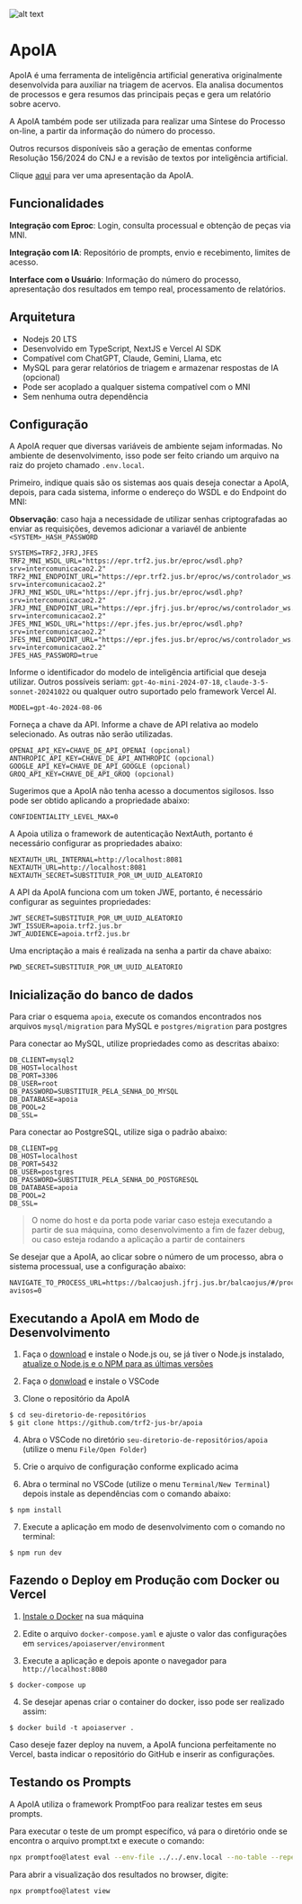 ![alt text](https://github.com/trf2-jus-br/apoia/blob/main/public/apoia-logo-transp.png?raw=true)

# ApoIA

ApoIA é uma ferramenta de inteligência artificial generativa originalmente desenvolvida para auxiliar na triagem de acervos. Ela analisa documentos de processos e gera resumos das principais peças e gera um relatório sobre acervo.

A ApoIA também pode ser utilizada para realizar uma Síntese do Processo on-line, a partir da informação do número do processo.

Outros recursos disponíveis são a geração de ementas conforme Resolução 156/2024 do CNJ e a revisão de textos por inteligência artificial.

Clique [aqui](https://docs.google.com/presentation/d/1XTmGNOI3O3yaBOEXa5A3ViVHlCy4kvB4e0G2qEmmgLo/edit?usp=sharing) para ver uma apresentação da ApoIA.

## Funcionalidades

**Integração com Eproc**: Login, consulta processual e obtenção de peças via MNI.

**Integração com IA**: Repositório de prompts, envio e recebimento, limites de acesso.

**Interface com  o Usuário**: Informação do número do processo, apresentação dos resultados em tempo real, processamento de relatórios.

## Arquitetura
- Nodejs 20 LTS
- Desenvolvido em TypeScript, NextJS e Vercel AI SDK
- Compatível com ChatGPT, Claude, Gemini, Llama, etc
- MySQL para gerar relatórios de triagem e armazenar respostas de IA (opcional)
- Pode ser acoplado a qualquer sistema compatível com o MNI
- Sem nenhuma outra dependência

## Configuração

A ApoIA requer que diversas variáveis de ambiente sejam informadas. No ambiente de desenvolvimento, isso pode ser feito criando um arquivo na raiz do projeto chamado `.env.local`.

Primeiro, indique quais são os sistemas aos quais deseja conectar a ApoIA, depois, para cada sistema, informe o endereço do WSDL e do Endpoint do MNI:

**Observação**: caso haja a necessidade de utilizar senhas criptografadas ao enviar as requisições, devemos adicionar a variavél de anbiente `<SYSTEM>_HASH_PASSWORD`

```properties
SYSTEMS=TRF2,JFRJ,JFES
TRF2_MNI_WSDL_URL="https://epr.trf2.jus.br/eproc/wsdl.php?srv=intercomunicacao2.2"
TRF2_MNI_ENDPOINT_URL="https://epr.trf2.jus.br/eproc/ws/controlador_ws.php?srv=intercomunicacao2.2"
JFRJ_MNI_WSDL_URL="https://epr.jfrj.jus.br/eproc/wsdl.php?srv=intercomunicacao2.2"
JFRJ_MNI_ENDPOINT_URL="https://epr.jfrj.jus.br/eproc/ws/controlador_ws.php?srv=intercomunicacao2.2"
JFES_MNI_WSDL_URL="https://epr.jfes.jus.br/eproc/wsdl.php?srv=intercomunicacao2.2"
JFES_MNI_ENDPOINT_URL="https://epr.jfes.jus.br/eproc/ws/controlador_ws.php?srv=intercomunicacao2.2"
JFES_HAS_PASSWORD=true
```

Informe o identificador do modelo de inteligência artificial que deseja utilizar. Outros possíveis seriam: `gpt-4o-mini-2024-07-18`, `claude-3-5-sonnet-20241022` ou qualquer outro suportado pelo framework Vercel AI.

```properties
MODEL=gpt-4o-2024-08-06
```

Forneça a chave da API. Informe a chave de API relativa ao modelo selecionado. As outras não serão utilizadas.

```properties
OPENAI_API_KEY=CHAVE_DE_API_OPENAI (opcional)
ANTHROPIC_API_KEY=CHAVE_DE_API_ANTHROPIC (opcional)
GOOGLE_API_KEY=CHAVE_DE_API_GOOGLE (opcional)
GROQ_API_KEY=CHAVE_DE_API_GROQ (opcional)
```

Sugerimos que a ApoIA não tenha acesso a documentos sigilosos. Isso pode ser obtido aplicando a propriedade abaixo:

```properties
CONFIDENTIALITY_LEVEL_MAX=0
```

A Apoia utiliza o framework de autenticação NextAuth, portanto é necessário configurar as propriedades abaixo:

```properties
NEXTAUTH_URL_INTERNAL=http://localhost:8081
NEXTAUTH_URL=http://localhost:8081
NEXTAUTH_SECRET=SUBSTITUIR_POR_UM_UUID_ALEATORIO
```

A API da ApoIA funciona com um token JWE, portanto, é necessário configurar as seguintes propriedades:

```properties
JWT_SECRET=SUBSTITUIR_POR_UM_UUID_ALEATORIO
JWT_ISSUER=apoia.trf2.jus.br
JWT_AUDIENCE=apoia.trf2.jus.br
```

Uma encriptação a mais é realizada na senha a partir da chave abaixo:

```properties
PWD_SECRET=SUBSTITUIR_POR_UM_UUID_ALEATORIO
```

## Inicialização do banco de dados

Para criar o esquema `apoia`, execute os comandos encontrados nos arquivos `mysql/migration` para MySQL e `postgres/migration` para postgres


Para conectar ao MySQL, utilize propriedades como as descritas abaixo:

```properties
DB_CLIENT=mysql2
DB_HOST=localhost
DB_PORT=3306
DB_USER=root
DB_PASSWORD=SUBSTITUIR_PELA_SENHA_DO_MYSQL
DB_DATABASE=apoia
DB_POOL=2
DB_SSL=
```

Para conectar ao PostgreSQL, utilize siga o padrão abaixo:

```properties
DB_CLIENT=pg
DB_HOST=localhost
DB_PORT=5432
DB_USER=postgres
DB_PASSWORD=SUBSTITUIR_PELA_SENHA_DO_POSTGRESQL
DB_DATABASE=apoia
DB_POOL=2
DB_SSL=
```

> O nome do host e da porta pode variar caso esteja executando a partir de sua máquina, como desenvolvimento a fim de fazer debug, ou caso esteja rodando a aplicação a partir de containers

Se desejar que a ApoIA, ao clicar sobre o número de um processo, abra o sistema processual, use a configuração abaixo:

```properties
NAVIGATE_TO_PROCESS_URL=https://balcaojush.jfrj.jus.br/balcaojus/#/processo/{numero}?avisos=0
```


## Executando a ApoIA em Modo de Desenvolvimento

1. Faça o [download](https://nodejs.org/en/download/prebuilt-installer) e instale o Node.js ou, se já tiver o Node.js instalado, [atualize o Node.js e o NPM para as últimas versões](https://horadecodar.com.br/como-atualizar-node-e-npm-para-ultima-versao/)

2. Faça o [donwload](https://code.visualstudio.com/download) e instale o VSCode

3. Clone o repositório da ApoIA

```shell
$ cd seu-diretorio-de-repositórios
$ git clone https://github.com/trf2-jus-br/apoia
```

4. Abra o VSCode no diretório `seu-diretorio-de-repositórios/apoia` (utilize o menu `File/Open Folder`)

5. Crie o arquivo de configuração conforme explicado acima

6. Abra o terminal no VSCode (utilize o menu `Terminal/New Terminal`) depois instale as dependências com o comando abaixo:

```shell
$ npm install
```

7. Execute a aplicação em modo de desenvolvimento com o comando no terminal:

```shell
$ npm run dev
```

## Fazendo o Deploy em Produção com Docker ou Vercel

1. [Instale o Docker](https://docs.docker.com/get-started/get-docker/) na sua máquina

2. Edite o arquivo `docker-compose.yaml` e ajuste o valor das configurações em `services/apoiaserver/environment`

3. Execute a aplicação e depois aponte o navegador para `http://localhost:8080`

```shell
$ docker-compose up
```

4. Se desejar apenas criar o container do docker, isso pode ser realizado assim:

```shell
$ docker build -t apoiaserver .
```

Caso deseje fazer deploy na nuvem, a ApoIA funciona perfeitamente no Vercel, basta indicar o repositório do GitHub e inserir as configurações.

## Testando os Prompts

A ApoIA utiliza o framework PromptFoo para realizar testes em seus prompts.

Para executar o teste de um prompt específico, vá para o diretório onde se encontra o arquivo prompt.txt e execute o comando:

```bash
npx promptfoo@latest eval --env-file ../../.env.local --no-table --repeat 1 -c test.yaml
```

Para abrir a visualização dos resultados no browser, digite:

```bash
npx promptfoo@latest view
```